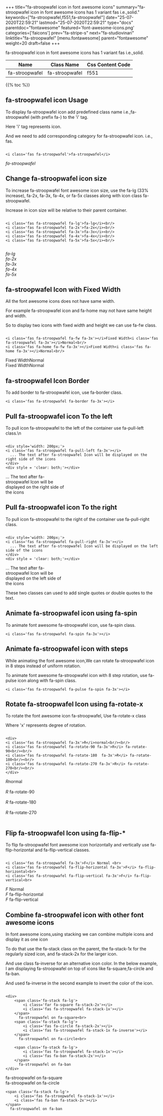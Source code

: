 +++
title="fa-stroopwafel icon in font awesome icons"
summary="fa-stroopwafel icon in font awesome icons has 1 variant fas i.e.,solid."
keywords=["fa-stroopwafel,f551,fa-stroopwafel"]
date="25-07-2020T22:59:21"
lastmod="25-07-2020T22:59:21"
type="docs"
parentdoc="fontawesome"
featured='font-awesome-icons.png'
categories=['faicons']
prev="fa-stripe-s"
next="fa-studiovinari"
linktitle="fa-stroopwafel"
[menu.fontawesome]
parent="fontawesome"
weight=20
draft=false
+++


fa-stroopwafel icon in font awesome icons has 1 variant fas i.e.,solid.

<div class='table-responsive'><table class='table'><thead><tr><th>Name</th><th>Class Name</th><th>Css Content Code</th></tr></thead><tbody><tr><td>fa-stroopwafel</td><td>fa-stroopwafel</td><td>f551</td></tr></tbody></table></div>


{{% toc %}}


## fa-stroopwafel icon Usage

To display fa-stroopwafel icon add predefined class name i.e.,fa-stroopwafel (with prefix fa-) to the 'i' tag.

Here 'i' tag represents icon.

And we need to add corresponding category for fa-stroopwafel icon. i.e., fas.


```

<i class='fas fa-stroopwafel'>fa-stroopwafel</i>
```

<i class='fas fa-stroopwafel'>fa-stroopwafel</i>




## Change fa-stroopwafel icon size
To increase fa-stroopwafel font awesome icon size, use the fa-lg (33% increase), fa-2x, fa-3x, fa-4x, or fa-5x classes along with icon class fa-stroopwafel.

Increase in icon size will be relative to their parent container. 

```

<i class='fas fa-stroopwafel fa-lg'>fa-lg</i><br/>
<i class='fas fa-stroopwafel fa-2x'>fa-2x</i><br/>
<i class='fas fa-stroopwafel fa-3x'>fa-3x</i><br/>
<i class='fas fa-stroopwafel fa-4x'>fa-4x</i><br/>
<i class='fas fa-stroopwafel fa-5x'>fa-5x</i><br/>
            
```

<i class='fas fa-stroopwafel fa-lg'>fa-lg</i><br/>
<i class='fas fa-stroopwafel fa-2x'>fa-2x</i><br/>
<i class='fas fa-stroopwafel fa-3x'>fa-3x</i><br/>
<i class='fas fa-stroopwafel fa-4x'>fa-4x</i><br/>
<i class='fas fa-stroopwafel fa-5x'>fa-5x</i><br/>
            



## fa-stroopwafel Icon with Fixed Width 

All the font awesome icons does not have same width.

For example fa-stroopwafel icon and fa-home may not have same height and width.

So to display two icons with fixed width and height we can use fa-fw class.


```

<i class='fas fa-stroopwafel fa-fw fa-3x'></i>Fixed Width<i class='fas fa-stroopwafel fa-3x'></i>Normal<br/>
<i class='fas fa-home fa-fw fa-3x'></i>Fixed Width<i class='fas fa-home fa-3x'></i>Normal<br/>
```

<i class='fas fa-stroopwafel fa-fw fa-3x'></i>Fixed Width<i class='fas fa-stroopwafel fa-3x'></i>Normal<br/>
<i class='fas fa-home fa-fw fa-3x'></i>Fixed Width<i class='fas fa-home fa-3x'></i>Normal<br/>



## fa-stroopwafel Icon Border 

To add border to fa-stroopwafel icon, use fa-border class.


```
<i class='fas fa-stroopwafel fa-border fa-3x'></i>

```
<i class='fas fa-stroopwafel fa-border fa-3x'></i>





## Pull fa-stroopwafel icon To the left

To pull icon fa-stroopwafel to the left of the container use fa-pull-left class.\n

```

<div style='width: 200px;'>
<i class='fas fa-stroopwafel fa-pull-left fa-3x'></i>
  ... The text after fa-stroopwafel Icon will be displayed on the right side of the icons
</div>
<div style = 'clear: both;'></div>
```

<div style='width: 200px;'>
<i class='fas fa-stroopwafel fa-pull-left fa-3x'></i>
  ... The text after fa-stroopwafel Icon will be displayed on the right side of the icons
</div>
<div style = 'clear: both;'></div>




## Pull fa-stroopwafel icon To the right
To pull icon fa-stroopwafel to the right of the container use fa-pull-right class.

```

<div style='width: 200px;'>
<i class='fas fa-stroopwafel fa-pull-right fa-3x'></i>
  ... The text after fa-stroopwafel Icon will be displayed on the left side of the icons
</div>
<div style = 'clear: both;'></div>
```

<div style='width: 200px;'>
<i class='fas fa-stroopwafel fa-pull-right fa-3x'></i>
  ... The text after fa-stroopwafel Icon will be displayed on the left side of the icons
</div>
<div style = 'clear: both;'></div>

These two classes can used to add single quotes or double quotes to the text.


## Animate fa-stroopwafel icon using fa-spin
To animate font awesome fa-stroopwafel icon, use fa-spin class.

```
<i class='fas fa-stroopwafel fa-spin fa-3x'></i>
```
<i class='fas fa-stroopwafel fa-spin fa-3x'></i>




## Animate fa-stroopwafel icon with steps
While animating the font awesome icon,We can rotate fa-stroopwafel icon in 8 steps instead of uniform rotation.

To animate font awesome fa-stroopwafel icon with 8 step rotation, use fa-pulse icon along with fa-spin class.


```
<i class='fas fa-stroopwafel fa-pulse fa-spin fa-3x'></i>

```
<i class='fas fa-stroopwafel fa-pulse fa-spin fa-3x'></i>





## Rotate fa-stroopwafel Icon using fa-rotate-x
To rotate the font awesome icon fa-stroopwafel, Use fa-rotate-x class

Where 'x' represents degree of rotation.


```

<div>
<i class='fas fa-stroopwafel fa-3x'>R</i>normal<br/><br/>
<i class='fas fa-stroopwafel fa-rotate-90 fa-3x'>R</i> fa-rotate-90<br/><br/> 
<i class='fas fa-stroopwafel fa-rotate-180  fa-3x'>R</i> fa-rotate-180<br/><br/> 
<i class='fas fa-stroopwafel fa-rotate-270 fa-3x'>R</i> fa-rotate-270<br/><br/>
</div>
```

<div>
<i class='fas fa-stroopwafel fa-3x'>R</i>normal<br/><br/>
<i class='fas fa-stroopwafel fa-rotate-90 fa-3x'>R</i> fa-rotate-90<br/><br/> 
<i class='fas fa-stroopwafel fa-rotate-180  fa-3x'>R</i> fa-rotate-180<br/><br/> 
<i class='fas fa-stroopwafel fa-rotate-270 fa-3x'>R</i> fa-rotate-270<br/><br/>
</div>




## Flip fa-stroopwafel Icon using fa-flip-*
To flip fa-stroopwafel font awesome icon horizontally and vertically use fa-flip-horizontal and fa-flip-vertical classes. 

```

<i class='fas fa-stroopwafel fa-3x'>F</i> Normal <br>
<i class='fas fa-stroopwafel fa-flip-horizontal fa-3x'>F</i> fa-flip-horizontal<br>
<i class='fas fa-stroopwafel fa-flip-vertical fa-3x'>F</i> fa-flip-vertical<br>
```

<i class='fas fa-stroopwafel fa-3x'>F</i> Normal <br>
<i class='fas fa-stroopwafel fa-flip-horizontal fa-3x'>F</i> fa-flip-horizontal<br>
<i class='fas fa-stroopwafel fa-flip-vertical fa-3x'>F</i> fa-flip-vertical<br>




## Combine fa-stroopwafel icon with other font awesome icons
In font awesome icons,using stacking we can combine multiple icons and display it as one icon 

To do that use the fa-stack class on the parent, the fa-stack-1x for the regularly sized icon, and fa-stack-2x for the larger icon.

And use class fa-inverse for an alternative icon color. 
In the below example, I am displaying fa-stroopwafel on top of icons like fa-square,fa-circle and fa-ban.

And used fa-inverse in the second example to invert the color of the icon.

```

<div>
    <span class='fa-stack fa-lg'>
        <i class='far fa-square fa-stack-2x'></i>
        <i class='fas fa-stroopwafel fa-stack-1x'></i>
    </span>
      fa-stroopwafel on fa-square<br>
    <span class='fa-stack fa-lg'>
        <i class='fas fa-circle fa-stack-2x'></i>
        <i class='fas fa-stroopwafel fa-stack-1x fa-inverse'></i>
    </span>
      fa-stroopwafel on fa-circle<br>

    <span class='fa-stack fa-lg'>
        <i class='fas fa-stroopwafel fa-stack-1x'></i>
        <i class='fas fa-ban fa-stack-2x'></i>
    </span>
      fa-stroopwafel on fa-ban
</div>
```

<div>
    <span class='fa-stack fa-lg'>
        <i class='far fa-square fa-stack-2x'></i>
        <i class='fas fa-stroopwafel fa-stack-1x'></i>
    </span>
      fa-stroopwafel on fa-square<br>
    <span class='fa-stack fa-lg'>
        <i class='fas fa-circle fa-stack-2x'></i>
        <i class='fas fa-stroopwafel fa-stack-1x fa-inverse'></i>
    </span>
      fa-stroopwafel on fa-circle<br>

    <span class='fa-stack fa-lg'>
        <i class='fas fa-stroopwafel fa-stack-1x'></i>
        <i class='fas fa-ban fa-stack-2x'></i>
    </span>
      fa-stroopwafel on fa-ban
</div>






